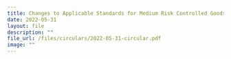 ```yaml
---
title: Changes to Applicable Standards for Medium Risk Controlled Goods
date: 2022-05-31
layout: file
description: ""
file_url: /files/circulars/2022-05-31-circular.pdf
image: ""
---
```

